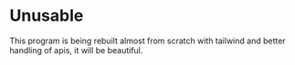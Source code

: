 # Unusable
This program is being rebuilt almost from scratch with tailwind and better handling of apis, it will be beautiful.
